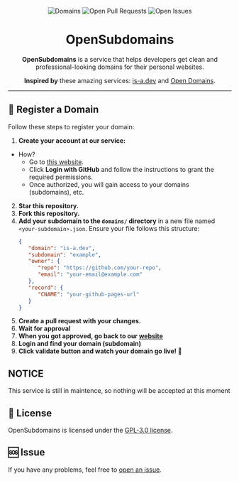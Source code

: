 <p align="center">
   <img alt="Domains" src="https://img.shields.io/github/directory-file-count/OpenSubdomains/register/domains?color=5c4eb&label=domains&style=for-the-badge">
   <img alt="Open Pull Requests" src="https://img.shields.io/github/issues-raw/OpenSubdomains/register?label=pull%20requests&style=for-the-badge">
   <img alt="Open Issues" src="https://img.shields.io/github/issues-pr-raw/OpenSubdomains/register?label=issues&style=for-the-badge">
</p>

<h1 align="center">OpenSubdomains</h1>

<p align="center"><strong>OpenSubdomains</strong> is a service that helps developers get clean and professional-looking domains for their personal websites.</p>
<p align="center"><strong>Inspired by</strong> these amazing services: <a href="https://github.com/is-a-dev">is-a.dev</a> and <a href="https://github.com/open-domains">Open Domains</a>.</p>

---

## 🚀 Register a Domain

Follow these steps to register your domain:
1. **Create your account at our service:**
- How?
  - Go to [this website](https://osd.rweb.site/).
  - Click **Login with GitHub** and follow the instructions to grant the required permissions.
  - Once authorized, you will gain access to your domains (subdomains), etc.

2. **Star this repository.**
3. **Fork this repository.**
4. **Add your subdomain to the `domains/` directory** in a new file named `<your-subdomain>.json`. Ensure your file follows this structure:
   ```json
   {
      "domain": "is-a.dev",
      "subdomain": "example",
      "owner": {
         "repo": "https://github.com/your-repo",
         "email": "your-email@example.com"
      },
      "record": {
         "CNAME": "your-github-pages-url"
      }
   }
5. **Create a pull request with your changes.**
6. **Wait for approval**
7. **When you got approved, go back to our [website](https://osd.rweb.site/)**
8. **Login and find your domain (subdomain)**
9. **Click validate button and watch your domain go live! 🎉**

## NOTICE
This service is still in maintence, so nothing will be accepted at this moment

## 📄 License
OpenSubdomains is licensed under the [GPL-3.0 license](https://github.com/OpenSubdomains/register/blob/main/LICENSE).

## 🆘 Issue
If you have any problems, feel free to [open an issue](https://github.com/OpenSubdomains/register/issues/new/choose).

